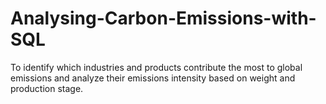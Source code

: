 # Analysing-Carbon-Emissions-with-SQL
To identify which industries and products contribute the most to global emissions and analyze their emissions intensity based on weight and production stage.
